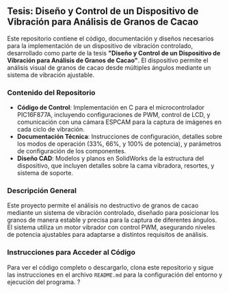 ## Tesis: Diseño y Control de un Dispositivo de Vibración para Análisis de Granos de Cacao

Este repositorio contiene el código, documentación y diseños necesarios para la implementación de un dispositivo de vibración controlado, desarrollado como parte de la tesis **"Diseño y Control de un Dispositivo de Vibración para Análisis de Granos de Cacao"**. El dispositivo permite el análisis visual de granos de cacao desde múltiples ángulos mediante un sistema de vibración ajustable.

### Contenido del Repositorio
- **Código de Control**: Implementación en C para el microcontrolador PIC16F877A, incluyendo configuraciones de PWM, control de LCD, y comunicación con una cámara ESPCAM para la captura de imágenes en cada ciclo de vibración.
- **Documentación Técnica**: Instrucciones de configuración, detalles sobre los modos de operación (33%, 66%, y 100% de potencia), y parámetros de configuración de los componentes.
- **Diseño CAD**: Modelos y planos en SolidWorks de la estructura del dispositivo, que incluyen detalles sobre la cama vibradora, resortes, y sistema de soporte.

### Descripción General
Este proyecto permite el análisis no destructivo de granos de cacao mediante un sistema de vibración controlado, diseñado para posicionar los granos de manera estable y precisa para la captura de diferentes ángulos. El sistema utiliza un motor vibrador con control PWM, asegurando niveles de potencia ajustables para adaptarse a distintos requisitos de análisis.

### Instrucciones para Acceder al Código
Para ver el código completo o descargarlo, clona este repositorio y sigue las instrucciones en el archivo `README.md` para la configuración del entorno y ejecución del programa.
?
